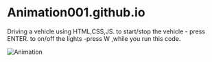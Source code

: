 # Animation001.github.io
Driving a vehicle using HTML,CSS,JS.
to start/stop the vehicle - press ENTER.
to on/off the lights  -press W ,while you run this code.










![Animation](https://user-images.githubusercontent.com/58935531/85916414-41519380-b86e-11ea-9e6a-1b00b5afbd14.gif)
